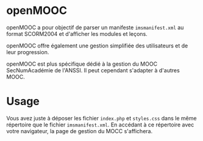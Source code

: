 # openMOOC

openMOOC a pour objectif de parser un manifeste `imsmanifest.xml` au format SCORM2004 et d'afficher les modules et leçons.

openMOOC offre également une gestion simplifiée des utilisateurs et de leur progression.

openMOOC est plus spécifique dédié à la gestion du MOOC SecNumAcadémie de l'ANSSI. Il peut cependant s'adapter à d'autres MOOC.

# Usage

Vous avez juste à déposer les fichier `index.php` et `styles.css` dans le même répertoire que le fichier `imsmanifest.xml`. En accédant à ce répertoire avec votre navigateur, la page de gestion du MOCC s'affichera.
